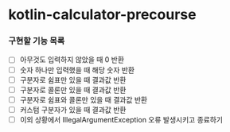# kotlin-calculator-precourse

### 구현할 기능 목록
- [ ] 아무것도 입력하지 않았을 때 0 반환
- [ ] 숫자 하나만 입력했을 때 해당 숫자 반환
- [ ] 구분자로 쉼표만 있을 때 결과값 반환
- [ ] 구분자로 콜론만 있을 때 결과값 반환
- [ ] 구분자로 쉼표와 콜론만 있을 때 결과값 반환
- [ ] 커스텀 구분자가 있을 때 결과값 반환
- [ ] 이외 상황에서 IllegalArgumentException 오류 발생시키고 종료하기
